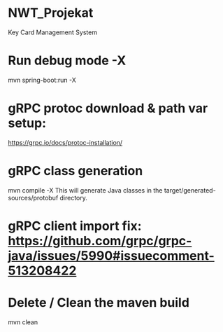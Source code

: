 # NWT_Projekat
Key Card Management System

# Run debug mode -X
mvn spring-boot:run -X

# gRPC protoc download & path var setup:
https://grpc.io/docs/protoc-installation/

# gRPC class generation
mvn compile -X
This will generate Java classes in the target/generated-sources/protobuf directory.

# gRPC client import fix: https://github.com/grpc/grpc-java/issues/5990#issuecomment-513208422

# Delete / Clean the maven build
mvn clean